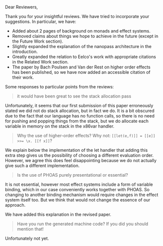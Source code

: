Dear Reviewers,

Thank you for your insightful reviews.
We have tried to incorporate your suggestions.
In particular, we have:

* Added about 2 pages of background on monads and effect systems.
* Removed claims about things we hope to achieve in the future (except in the Future Work section).
* Slightly expanded the explanation of the nanopass architecture in the introduction.
* Greatly expanded the relation to Eelco's work with appropriate citations in the Related Work section.
* The paper by Bach Poulsen and Van der Rest on higher order effects has been published, so we have now added an accessible citation of their work.

Some responses to particular points from the reviews:

> it would have been great to see the stack allocation pass

Unfortunately, it seems that our first submission of this paper erroneously stated we did not do stack allocation, but in fact we do. It is a bit obscured due to the fact that our language has no function calls, so there is no need for pushing and popping things from the stack, but we do allocate each variable in memory on the stack in the x86var handler.

> Why the use of higher-order effects? Why not: `[[let(e,f)]] = [[e]] >>= \x. [[f x]]`?

We explain below the implementation of the let handler that adding this extra step gives us the possibility of choosing a different evaluation order. However, we agree this does feel disappointing because we do not actually give such a different implementation.

> Is the use of PHOAS purely presentational or essential?

It is not essential, however most effect systems include a form of variable binding, which in our case conveniently works together with PHOAS. So changing to another binding mechanism would require changes in the effect system itself too. But we think that would not change the essence of our approach.

We have added this explanation in the revised paper.

> Have you run the generated machine code? If you did you should mention that!

Unfortunately not yet.
